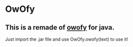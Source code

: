 # OwOfy
This is a remade of [owofy](https://www.npmjs.com/package/owofy) for java.
------

Just import the .jar file and use OwOfy.owofy(text) to use it!

